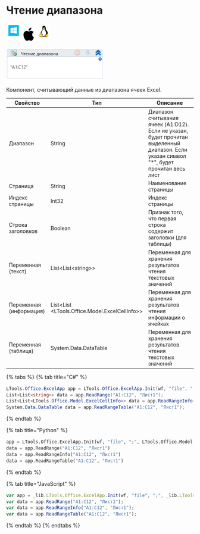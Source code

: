 # Чтение диапазона

![](<../../../.gitbook/assets/image (100) (1) (1) (54).png>)

![](<../../../.gitbook/assets/image (75).png>)

Компонент, считывающий данные из диапазона ячеек Excel.

| Свойство                | Тип                                              | Описание                                                                                                                                  |
| ----------------------- | ------------------------------------------------ | ----------------------------------------------------------------------------------------------------------------------------------------- |
| Диапазон                | String                                           | Диапазон считывания ячеек (A1:D12). Если не указан, будет прочитан выделенный диапазон. Если указан символ "\*", будет прочитан весь лист |
| Страница                | String                                           | Наименование страницы                                                                                                                     |
| Индекс страницы         | Int32                                            | Индекс страницы                                                                                                                           |
| Строка заголовков       | Boolean                                          | Признак того, что первая строка содержит заголовки (для таблицы)                                                                          |
| Переменная (текст)      | List\<List\<string>>                             | Переменная для хранения результатов чтения текстовых значений                                                                             |
| Переменная (информация) | List\<List \<LTools.Office.Model.ExcelCellInfo>> | Переменная для хранения результатов чтения информации о ячейках                                                                           |
| Переменная (таблица)    | System.Data.DataTable                            | Переменная для хранения результатов чтения текстовых значений                                                                             |

{% tabs %}
{% tab title="C#" %}
```csharp
LTools.Office.ExcelApp app = LTools.Office.ExcelApp.Init(wf, "file", ";", LTools.Office.Model.InteropTypes.DX);
List<List<string>> data = app.ReadRange("A1:C12", "Лист1");
List<List<LTools.Office.Model.ExcelCellInfo>> data = app.ReadRangeInfo("A1:C12", "Лист1");
System.Data.DataTable data = app.ReadRangeTable("A1:C12", "Лист1");
```
{% endtab %}

{% tab title="Python" %}
```python
app = LTools.Office.ExcelApp.Init(wf, "file", ";", LTools.Office.Model.InteropTypes.DX)
data = app.ReadRange("A1:C12", "Лист1")
data = app.ReadRangeInfo("A1:C12", "Лист1")
data = app.ReadRangeTable("A1:C12", "Лист1")
```
{% endtab %}

{% tab title="JavaScript" %}
```javascript
var app = _lib.LTools.Office.ExcelApp.Init(wf, "file", ";", _lib.LTools.Office.Model.InteropTypes.DX);
var data = app.ReadRange("A1:C12", "Лист1");
var data = app.ReadRangeInfo("A1:C12", "Лист1");
var data = app.ReadRangeTable("A1:C12", "Лист1");
```
{% endtab %}
{% endtabs %}

